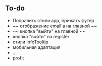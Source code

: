 ## To-do
- Поправить стили app, прижать футер
- ~~ отображение email'a на главной ~~
- ~~ кнопка "выйти" на главной ~~
- кнопка "войти" на register
- стили InfoTooltip
- мобильная адаптация 
- ...
- profit 
